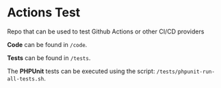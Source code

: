 # Actions Test
Repo that can be used to test Github Actions or other CI/CD providers

**Code** can be found in `/code`.

**Tests** can be found in `/tests`.

The **PHPUnit** tests can be executed using the script: `/tests/phpunit-run-all-tests.sh`.
